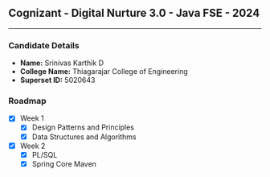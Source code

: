 ## Cognizant - Digital Nurture 3.0 - Java FSE - 2024
---

### Candidate Details

- **Name:** Srinivas Karthik D
- **College Name:** Thiagarajar College of Engineering
- **Superset ID:** 5020643

### Roadmap

- [x] Week 1
  - [x] Design Patterns and Principles
  - [x] Data Structures and Algorithms

- [x] Week 2
  - [x] PL/SQL
  - [x] Spring Core Maven
